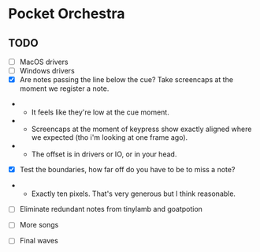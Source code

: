 # Pocket Orchestra

## TODO

- [ ] MacOS drivers
- [ ] Windows drivers
- [x] Are notes passing the line below the cue? Take screencaps at the moment we register a note.
- - It feels like they're low at the cue moment.
- - Screencaps at the moment of keypress show exactly aligned where we expected (tho i'm looking at one frame ago).
- - The offset is in drivers or IO, or in your head.
- [x] Test the boundaries, how far off do you have to be to miss a note?
- - Exactly ten pixels. That's very generous but I think reasonable.
- [ ] Eliminate redundant notes from tinylamb and goatpotion
- [ ] More songs
- [ ] Final waves

